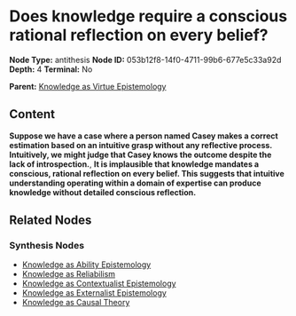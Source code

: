 # Does knowledge require a conscious rational reflection on every belief?

**Node Type:** antithesis
**Node ID:** 053b12f8-14f0-4711-99b6-677e5c33a92d
**Depth:** 4
**Terminal:** No

**Parent:** [Knowledge as Virtue Epistemology](knowledge-as-virtue-epistemology-synthesis-31e80f70-ba47-4574-9902-5e36d27e1ffe.md)

## Content

**Suppose we have a case where a person named Casey makes a correct estimation based on an intuitive grasp without any reflective process. Intuitively, we might judge that Casey knows the outcome despite the lack of introspection.**, **It is implausible that knowledge mandates a conscious, rational reflection on every belief. This suggests that intuitive understanding operating within a domain of expertise can produce knowledge without detailed conscious reflection.**

## Related Nodes

### Synthesis Nodes

- [Knowledge as Ability Epistemology](knowledge-as-ability-epistemology-synthesis-71d3e036-ba5d-45e2-929e-7e5d45efc5db.md)
- [Knowledge as Reliabilism](knowledge-as-reliabilism-synthesis-ce297cca-b0b5-40ad-a682-5a27d765b551.md)
- [Knowledge as Contextualist Epistemology](knowledge-as-contextualist-epistemology-synthesis-8a565153-9645-4ca4-a59e-ec6fbdfc58f6.md)
- [Knowledge as Externalist Epistemology](knowledge-as-externalist-epistemology-synthesis-485d8ee5-a1fd-464a-a684-c3d3f7ba87a5.md)
- [Knowledge as Causal Theory](knowledge-as-causal-theory-synthesis-2a6ba91f-b2ae-4c6c-9c2d-6bf872dfa447.md)
